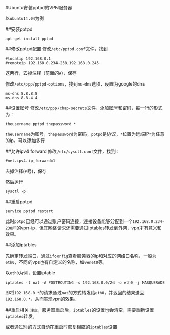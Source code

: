 #Ubuntu安装pptpd的VPN服务器

以`ubuntu14.04`为例

##安装pptpd
```
apt-get install pptpd
```

##修改pptpd配置
修改`/etc/pptpd.conf`文件，找到
```
#localip 192.168.0.1
#remoteip 192.168.0.234-238,192.168.0.245
```
这两行，去掉注释（前面的`#`），保存

修改`/etc/ppp/pptpd-options`，找到`ms-dns`选项，设置为google的dns
```
ms-dns 8.8.8.8
ms-dns 8.8.4.4
```

##设置账号
修改`/etc/ppp/chap-secrets`文件，添加账号和密码，每一行的形式为：
```
theusername pptpd thepassword *
```
`theusername`为账号，`thepassword`为密码，`pptpd`是协议，`*`位置为远端IP`*`为任意的ip。可以添加多行

##允许ipv4 forward
修改`/etc/sysctl.conf`文件，找到：
```
#net.ipv4.ip_forward=1
```
去掉注释(`#`号)，保存

然后运行
```
sysctl -p
```

##重启pptpd
```
service pptpd restart
```
此时`pptpd`已经可以通过账户密码连接，连接设备能够分配到一个`192.168.0.234-238`间的vpn-ip，但其网络请求还需要通过iptables转发到外网，vpn才有意义和效果。

##添加iptables

先确定转发端口，通过`ifconfig`查看服务器的ip和对应的网络口名称，一般为`eth0`，不同的vps也有自定义的名称，如`venet0`等。

以`eth0`为例，设置iptable
```
iptables -t nat -A POSTROUTING -s 192.168.0.0/24 -o eth0 -j MASQUERADE
```
即将`192.168.0.*`的请求通过`nat`的方式转发给`eth0`，并返回的结果送回`192.168.0.*`，从而实现vpn的效果。


##重启相关
`注意`，服务器重启后，`iptables`的设置也会清空，需要重新设置`iptables`转发。

或者通过别的方式自动在重启时恢复相应的`iptables`设置